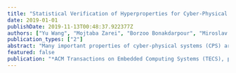 ```yaml
---
title: "Statistical Verification of Hyperproperties for Cyber-Physical Systems"
date: 2019-01-01
publishDate: 2019-11-13T00:48:37.922377Z
authors: ["Yu Wang", "Mojtaba Zarei", "Borzoo Bonakdarpour", "Miroslav Pajic"]
publication_types: ["2"]
abstract: "Many important properties of cyber-physical systems (CPS) are defined upon the relationship between multiple executions simultaneously in continuous time. Examples include probabilistic fairness and sensitivity to modeling errors (i.e., parameters changes) for real-valued signals. These requirements can only be specified by hyperproperties. In this work, we focus on verifying probabilistic hyperproperties for CPS. To cover a wide range of modeling formalisms, we first propose a general model of probabilistic uncertain systems (PUSs) that unify commonly studied CPS models such as continuous-time Markov chains (CTMCs) and probabilistically parametrized Hybrid I/O Automata. To formally specify hyperproperties, we propose a new temporal logic, hyper probabilistic signal temporal logic (HyperPSTL) that serves as a hyper and probabilistic version of the conventional signal temporal logic (STL). Considering complexity of real-world systems that can be captured as PUSs, we adopt a statistical model checking (SMC) approach for their verification. We develop a new SMC technique based on the direct computation of the significance levels of statistical assertions for HyperPSTL specifications, which requires no a priori knowledge on the indifference margin. Then, we introduce SMC algorithms for HyperPSTL specifications on the joint probabilistic distribution of multiple paths, as well as specifications with nested probabilistic operators quantifying different paths, which cannot be handled by existing SMC algorithms. Finally, we show the effectiveness of our SMC algorithms on CPS benchmarks with varying levels of complexity, including the Toyota Powertrain Control System."
featured: false
publication: "*ACM Transactions on Embedded Computing Systems (TECS), part of the ESWEEK-TECS special issue, presented in the ACM SIGBED International Conference on Embedded Software (EMSOFT)*"
---
```


